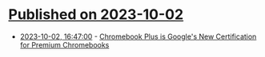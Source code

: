 # [Published on 2023-10-02](index.md)

* [2023-10-02, 16:47:00](https://tech.slashdot.org/story/23/10/02/1647223/chromebook-plus-is-googles-new-certification-for-premium-chromebooks?utm_source=rss1.0mainlinkanon&utm_medium=feed) - [Chromebook Plus is Google's New Certification for Premium Chromebooks](https://tech.slashdot.org/story/23/10/02/1647223/chromebook-plus-is-googles-new-certification-for-premium-chromebooks?utm_source=rss1.0mainlinkanon&utm_medium=feed)
